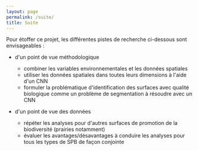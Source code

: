 ```yaml
---
layout: page
permalink: /suite/
title: Suite
---
```


Pour étoffer ce projet, les différentes pistes de recherche ci-dessous sont envisageables :

* d'un point de vue méthodologique
    * combiner les variables environnementales et les données spatiales
    * utiliser les données spatiales dans toutes leurs dimensions à l'aide d'un CNN
    * formuler la problématique d'identification des surfaces avec qualité biologique comme un problème de segmentation à résoudre avec un CNN

* d'un point de vue des données
    * répéter les analyses pour d'autres surfaces de promotion de la biodiversité (prairies notamment)
    * évaluer les avantages/désavantages à conduire les analyses pour tous les types de SPB de façon conjointe
